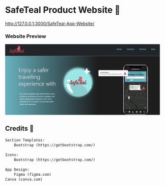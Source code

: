 # SafeTeal Product Website 📌
<u>http://127.0.0.1:3000/SafeTeal-App-Website/</u>

### Website Preview
<p align="center"> 
  <kbd>
    <a href="" target="_blank"><img src="safeteal-screenshot.png">
  </a>
  </kbd>
</p>


## Credits 📄

	Section Templates:
		Bootstrap (https://getbootstrap.com/)

	Icons:
		Bootstrap (https://getbootstrap.com/)

	App Design:
		Figma (figma.com)
    Canva (canva.com)

